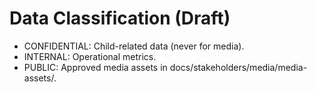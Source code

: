 # Data Classification (Draft)

- CONFIDENTIAL: Child-related data (never for media).
- INTERNAL: Operational metrics.
- PUBLIC: Approved media assets in docs/stakeholders/media/media-assets/.

